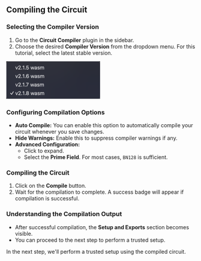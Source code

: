 ## Compiling the Circuit

### Selecting the Compiler Version

1. Go to the **Circuit Compiler** plugin in the sidebar.
2. Choose the desired **Compiler Version** from the dropdown menu. For this tutorial, select the latest stable version.

<img src="https://raw.githubusercontent.com/ethereum/remix-workshops/master/CircomIntro/step-4/images/select_compiler_version.png" alt="select-compiler-version" width=250 height=100>

### Configuring Compilation Options

- **Auto Compile:** You can enable this option to automatically compile your circuit whenever you save changes.
- **Hide Warnings:** Enable this to suppress compiler warnings if any.
- **Advanced Configuration:**
  - Click to expand.
  - Select the **Prime Field**. For most cases, `BN128` is sufficient.

<!-- <img src="https://raw.githubusercontent.com/ethereum/remix-workshops/master/CircomIntro/step-4/images/advanced_configuration.png" alt="advanced-configuration" width=300 height=100> -->

### Compiling the Circuit

1. Click on the **Compile** button.
2. Wait for the compilation to complete. A success badge will appear if compilation is successful.

<!-- <img src="https://raw.githubusercontent.com/ethereum/remix-workshops/master/CircomIntro/step-4/images/compilation_success.png" alt="compilation-success" width=200 height=400> -->

### Understanding the Compilation Output

- After successful compilation, the **Setup and Exports** section becomes visible.
- You can proceed to the next step to perform a trusted setup.

In the next step, we'll perform a trusted setup using the compiled circuit.